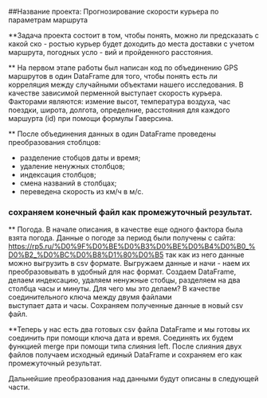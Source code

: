 ##Название проекта: Прогнозирование скорости курьера по параметрам маршрута

**Задача проекта состоит в том, чтобы понять, можно ли предсказать с какой ско -
ростью курьер будет доходить до места доставки с учетом маршрута, погодных усло -
вий и пройденного расстояния. 

** На первом этапе работы был написан код по объединению GPS маршрутов в один
DataFrame для того, чтобы понять есть ли корреляция между случайными объектами
нашего исследования. В качестве зависимой перменной выступает скорость курьера. 
Факторами являются: измение высот, температура воздуха, час поездки, широта,
долгота, определние, расстояния для каждого маршурта (id) при помощи формулы 
Гаверсина.

** После объединения данных в один DataFrame проведены преобразования стоблцов:
- разделение стобцов даты и время;
- удаление ненужных столбцов;
- индексация столбцов;
- смена названий в столбцах;
- переведена скорость из км/ч в м/с.

### сохраняем конечный файл как промежуточный результат.

** Погода. В начале описания, в качестве еще одного фактора была взята погода.
Данные о погоде за период были получены с сайта:
https://rp5.ru/%D0%9F%D0%BE%D0%B3%D0%BE%D0%B4%D0%B0_%D0%B2_%D0%BC%D0%B8%D1%80%D0%B5 
так как из него данные можно выгрузить в csv формате. Выгружаем данные и начи -
наем их преобразовывать в удобный для нас формат. Создаем DataFrame, делаем 
индексацию, удаляем ненужные стобцы, разделяем на два столбца часы и минуты.
Для чего мы это делаем? В качестве соединительного ключа между двумя файлами  
выступает дата и часы. Сохраняем полученные данные в новый csv файл.

**Теперь у нас есть два готовых csv файла DataFrame и мы готовы их соединить при
помощи ключа дата и время. Соединять их будем функцией merge при помощи типа 
слияния left. 
После слияния двух файлов получаем исходный единый DataFrame и сохраняем его как
промежуточный результат.

Дальнейшие преобразования над данными будут описаны в следующей части.